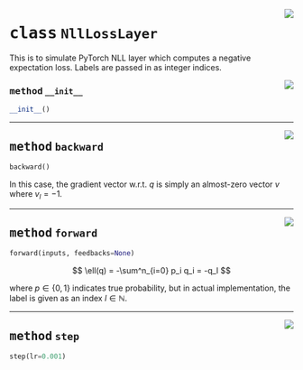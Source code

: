 <!-- markdownlint-disable -->

<a href="../mnn/layer.py#L396"><img align="right" style="float:right;" src="https://img.shields.io/badge/-source-cccccc?style=flat-square"></a>

# <kbd>class</kbd> `NllLossLayer`
This is to simulate PyTorch NLL layer which computes a negative expectation loss. Labels are passed in as integer indices. 

<a href="../mnn/layer.py#L5"><img align="right" style="float:right;" src="https://img.shields.io/badge/-source-cccccc?style=flat-square"></a>

### <kbd>method</kbd> `__init__`

```python
__init__()
```








---

<a href="../mnn/layer.py#L419"><img align="right" style="float:right;" src="https://img.shields.io/badge/-source-cccccc?style=flat-square"></a>

## <kbd>method</kbd> `backward`

```python
backward()
```

In this case, the gradient vector w.r.t. $q$ is simply an almost-zero vector $v$ where $v_l = -1$. 

---

<a href="../mnn/layer.py#L401"><img align="right" style="float:right;" src="https://img.shields.io/badge/-source-cccccc?style=flat-square"></a>

## <kbd>method</kbd> `forward`

```python
forward(inputs, feedbacks=None)
```

$$ \ell(q) = -\sum^n_{i=0} p_i q_i = -q_l $$ 

where $p \in \{0, 1\}$ indicates true probability, but in actual implementation, the label is given as an index $l \in \mathbb{N}$. 

---

<a href="../mnn/layer.py#L20"><img align="right" style="float:right;" src="https://img.shields.io/badge/-source-cccccc?style=flat-square"></a>

## <kbd>method</kbd> `step`

```python
step(lr=0.001)
```





